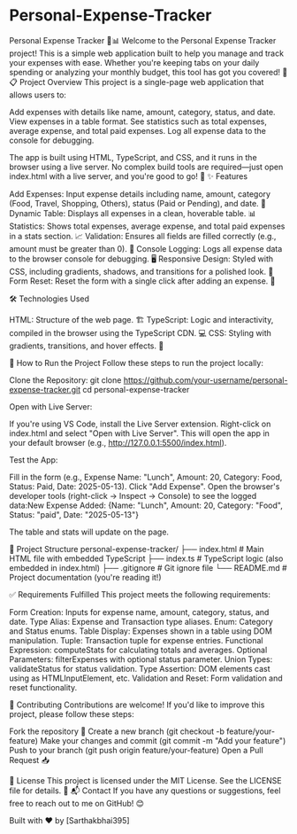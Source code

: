 ﻿# Personal-Expense-Tracker

Personal Expense Tracker 💸📊
Welcome to the Personal Expense Tracker project! This is a simple web application built to help you manage and track your expenses with ease. Whether you're keeping tabs on your daily spending or analyzing your monthly budget, this tool has got you covered! 🚀
📋 Project Overview
This project is a single-page web application that allows users to:

Add expenses with details like name, amount, category, status, and date.
View expenses in a table format.
See statistics such as total expenses, average expense, and total paid expenses.
Log all expense data to the console for debugging.

The app is built using HTML, TypeScript, and CSS, and it runs in the browser using a live server. No complex build tools are required—just open index.html with a live server, and you're good to go! 🌟
✨ Features

Add Expenses: Input expense details including name, amount, category (Food, Travel, Shopping, Others), status (Paid or Pending), and date. 📝
Dynamic Table: Displays all expenses in a clean, hoverable table. 📊
Statistics: Shows total expenses, average expense, and total paid expenses in a stats section. 📈
Validation: Ensures all fields are filled correctly (e.g., amount must be greater than 0). 🚫
Console Logging: Logs all expense data to the browser console for debugging. 🖥️
Responsive Design: Styled with CSS, including gradients, shadows, and transitions for a polished look. 🎨
Form Reset: Reset the form with a single click after adding an expense. 🔄

🛠️ Technologies Used

HTML: Structure of the web page. 🏗️
TypeScript: Logic and interactivity, compiled in the browser using the TypeScript CDN. 💻
CSS: Styling with gradients, transitions, and hover effects. 🎨

🚀 How to Run the Project
Follow these steps to run the project locally:

Clone the Repository:
git clone https://github.com/your-username/personal-expense-tracker.git
cd personal-expense-tracker


Open with Live Server:

If you're using VS Code, install the Live Server extension.
Right-click on index.html and select "Open with Live Server".
This will open the app in your default browser (e.g., http://127.0.0.1:5500/index.html).


Test the App:

Fill in the form (e.g., Expense Name: "Lunch", Amount: 20, Category: Food, Status: Paid, Date: 2025-05-13).
Click "Add Expense".
Open the browser's developer tools (right-click → Inspect → Console) to see the logged data:New Expense Added: {Name: "Lunch", Amount: 20, Category: "Food", Status: "paid", Date: "2025-05-13"}


The table and stats will update on the page.



📂 Project Structure
personal-expense-tracker/
  ├── index.html       # Main HTML file with embedded TypeScript
  ├── index.ts         # TypeScript logic (also embedded in index.html)
  ├── .gitignore       # Git ignore file
  └── README.md        # Project documentation (you're reading it!)

✅ Requirements Fulfilled
This project meets the following requirements:

Form Creation: Inputs for expense name, amount, category, status, and date.
Type Alias: Expense and Transaction type aliases.
Enum: Category and Status enums.
Table Display: Expenses shown in a table using DOM manipulation.
Tuple: Transaction tuple for expense entries.
Functional Expression: computeStats for calculating totals and averages.
Optional Parameters: filterExpenses with optional status parameter.
Union Types: validateStatus for status validation.
Type Assertion: DOM elements cast using as HTMLInputElement, etc.
Validation and Reset: Form validation and reset functionality.

🤝 Contributing
Contributions are welcome! If you'd like to improve this project, please follow these steps:

Fork the repository 🍴
Create a new branch (git checkout -b feature/your-feature)
Make your changes and commit (git commit -m "Add your feature")
Push to your branch (git push origin feature/your-feature)
Open a Pull Request 📥

📜 License
This project is licensed under the MIT License. See the LICENSE file for details. 📄
📬 Contact
If you have any questions or suggestions, feel free to reach out to me on GitHub! 😊

Built with ❤️ by [Sarthakbhai395]
